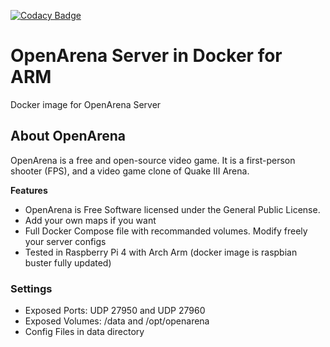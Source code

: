 [![Codacy Badge](https://app.codacy.com/project/badge/Grade/819abf813a2d4e738b25ee0d4933c6c2)](https://www.codacy.com/gh/Elrondo46/openarena-docker-arm/dashboard?utm_source=github.com&amp;utm_medium=referral&amp;utm_content=Elrondo46/openarena-docker-arm&amp;utm_campaign=Badge_Grade)
# OpenArena Server in Docker for ARM
Docker image for OpenArena Server

## About OpenArena
OpenArena is a free and open-source video game. It is a first-person shooter (FPS), and a video game clone of Quake III Arena. 

**Features**
-   OpenArena is Free Software licensed under the General Public License.
-   Add your own maps if you want
-   Full Docker Compose file with recommanded volumes. Modify freely your server configs
-   Tested in Raspberry Pi 4 with Arch Arm (docker image is raspbian buster fully updated)

### Settings
-   Exposed Ports: UDP 27950 and UDP 27960
-   Exposed Volumes: /data and /opt/openarena
-   Config Files in data directory

